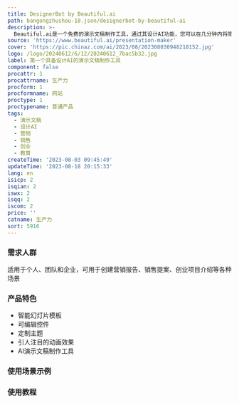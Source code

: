 ```yaml
---
title: DesignerBot by Beautiful.ai
path: bangongzhushou-18.json/designerbot-by-beautiful-ai
description: >-
  Beautiful.ai是一个免费的演示文稿制作工具，通过其设计AI功能，您可以在几分钟内将简单的演示文稿转变为精美的作品。它拥有数百个智能幻灯片，使您能够轻松有意义地表达想法，无需花费时间学习高级设计技巧。您只需添加内容，Beautiful.ai就会自动根据您的内容创建出演示文稿。您可以轻松编辑幻灯片，进行个性化的定制，以确保每个演示文稿与您的品牌一致。Beautiful.ai还提供了丰富的媒体库，包含数百万免费的高质量照片、视频和图标，帮助您制作引人注目的演示文稿。它还提供了AI演示文稿制作工具，可快速生成完整的演示文稿草稿，从而加快您的工作效率。
source: 'https://www.beautiful.ai/presentation-maker'
cover: 'https://pic.chinaz.com/ai/2023/08/202308030948218152.jpg'
logo: /logo/20240612/6/12/20240612_7bac5b32.jpg
label: 第一个具备设计AI的演示文稿制作工具
component: false
procattr: 1
procattrname: 生产力
procform: 1
procformname: 网站
proctype: 1
proctypename: 普通产品
tags:
  - 演示文稿
  - 设计AI
  - 营销
  - 销售
  - 创业
  - 教育
createTime: '2023-08-03 09:45:49'
updateTime: '2023-08-18 20:15:33'
lang: en
isicp: 2
isqian: 2
iswx: 2
isqq: 2
iscom: 2
price: ''
catname: 生产力
sort: 5916
---
```




### 需求人群
适用于个人、团队和企业，可用于创建营销报告、销售提案、创业项目介绍等各种场景

### 产品特色
- 智能幻灯片模板
- 可编辑控件
- 定制主题
- 引人注目的动画效果
- AI演示文稿制作工具

### 使用场景示例


### 使用教程


  
